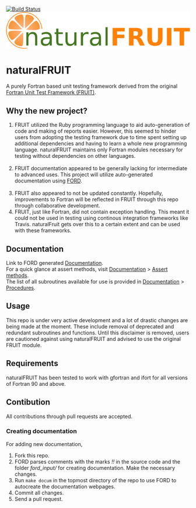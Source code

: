 [![Build Status](https://travis-ci.com/cibinjoseph/naturalFRUIT.svg?branch=master)](https://travis-ci.com/github/cibinjoseph/naturalFRUIT)
<br/>
![naturalFRUIT](media/naturalFRUIT-logo.png)
<br/>

# naturalFRUIT
A purely Fortran based unit testing framework derived from the original [Fortran Unit Test Framework (FRUIT)](https://sourceforge.net/projects/fortranxunit/).

## Why the new project?
1. FRUIT utilized the Ruby programming language to aid auto-generation of code and making of reports easier. However, this seemed to hinder users from adopting the testing framework due to time spent setting up additional dependencies and having to learn a whole new programming language. naturalFRUIT maintains only Fortran modules necessary for testing without dependencies on other languages.</br></br>
2. FRUIT documentation appeared to be generally lacking for intermediate to advanced uses. This project will utilize auto-generated documentation using [FORD](https://github.com/Fortran-FOSS-Programmers/ford).</br></br> 
3. FRUIT also appeared to not be updated constantly. Hopefully, improvements to Fortran will be reflected in FRUIT through this repo through collaborative development.
4. FRUIT, just like Fortran, did not contain exception handling. This meant it could not be used in testing using continous integration frameworks like Travis. naturalFruit gets over this to a certain extent and can be used with these frameworks.

## Documentation
Link to FORD generated [Documentation](https://cibinjoseph.github.io/naturalFRUIT/page/index.html).   
For a quick glance at assert methods, visit [Documentation](https://cibinjoseph.github.io/naturalFRUIT/page/index.html) > [Assert methods](https://cibinjoseph.github.io/naturalFRUIT/page/AssertMethods/index.html).  
The list of all subroutines available for use is provided in [Documentation](https://cibinjoseph.github.io/naturalFRUIT/page/index.html) > [Procedures](https://cibinjoseph.github.io/naturalFRUIT/lists/procedures.html).

## Usage
This repo is under very active development and a lot of drastic changes are being made at the moment. These include removal of deprecated and redundant subroutines and functions. Until this disclaimer is removed, users are cautioned against using naturalFRUIT and advised to use the original FRUIT module.

## Requirements
naturalFRUIT has been tested to work with gfortran and ifort for all versions of Fortran 90 and above.

## Contibution
All contributions through pull requests are accepted.  

### Creating documentation
For adding new documentation,
1. Fork this repo.
2. FORD parses comments with the marks *!!* in the source code and the folder *ford_input/* for creating documentation. Make the necessary changes.
4. Run `make docum` in the topmost directory of the repo to use FORD to autocreate the documentation webpages.
5. Commit all changes.
6. Send a pull request.
